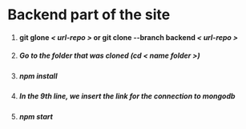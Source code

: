# Backend part of the site
1. #### git glone *< url-repo >* or  git clone --branch backend *< url-repo >*
2. ##### Go to the folder that was cloned **(cd *< name folder >*)**
3. ##### npm install 
4. ##### In the 9th line, we insert the link for the connection to mongodb
5. ##### npm start
